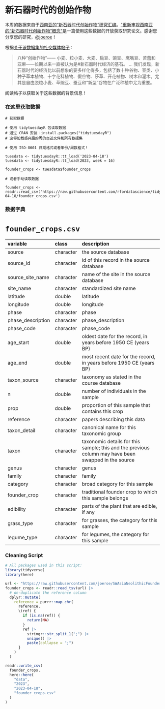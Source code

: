 # 新石器时代的创始作物

本周的数据来自于[西南亚的“新石器时代创始作物”研究汇编](https://github.com/joeroe/SWAsiaNeolithicFounderCrops/)。["重新审视西南亚的“新石器时代创始作物”概念"](https://link.springer.com/article/10.1007/s00334-023-00917-1)是一篇使用这些数据的开放获取研究论文。感谢您分享您的研究，[@joeroe](https://github.com/joeroe)！

根据[关于该数据集的社交媒体帖子](https://fosstodon.org/@joeroe@archaeo.social/110186477750041419)：

> 八种“创始作物”—— 小麦、粒小麦、大麦、扁豆、豌豆、鹰嘴豆、苦蕾和亚麻——长期以来一直被认为是#新石器时代经济的基石。
> ...
> 我们发现，新石器时代的经济比以前想象的要多样化得多，包括了数十种谷物、豆类、小种子草本植物、十字花科植物、假谷物、莎草、开花植物、树木和灌木。尤其是自由脱粒小麦、草豌豆、蚕豆和“新型”谷物在广泛种植中尤为重要。

阅读帖子以获取关于这些数据的背景信息！

### 在这里获取数据

```{r}
# 获取数据

# 使用 tidytuesdayR 包读取数据
# 通过 CRAN 安装：install.packages("tidytuesdayR")
# 这将加载感兴趣的周的自述文件和所有数据集

# 使用 ISO-8601 日期格式或者年份/周数格式！

tuesdata <- tidytuesdayR::tt_load('2023-04-18')
tuesdata <- tidytuesdayR::tt_load(2023, week = 16)

founder_crops <- tuesdata$founder_crops

# 或者手动读取数据

founder_crops <- readr::read_csv('https://raw.githubusercontent.com/rfordatascience/tidytuesday/master/data/2023/2023-04-18/founder_crops.csv')
```

### 数据字典

# `founder_crops.csv`

|variable          |class     |description       |
|:-----------------|:---------|:-----------------|
|source            |character |the source database|
|source_id         |character |id of this record in the source database|
|source_site_name  |character |name of the site in the source database|
|site_name         |character |standardized site name|
|latitude          |double    |latitude          |
|longitude         |double    |longitude         |
|phase             |character |phase             |
|phase_description |character |phase_description |
|phase_code        |character |phase_code        |
|age_start         |double    |oldest date for the record, in years before 1950 CE (years BP)|
|age_end           |double    |most recent date for the record, in years before 1950 CE (years BP)|
|taxon_source      |character |taxonomy as stated in the course database|
|n                 |double    |number of individuals in the sample|
|prop              |double    |proportion of this sample that contains this crop|
|reference         |character |papers describing this data|
|taxon_detail      |character |canonical name for this taxonomic group|
|taxon             |character |taxonomic details for this sample; this and the previous column may have been swapped in the source|
|genus             |character |genus             |
|family            |character |family            |
|category          |character |broad category for this sample|
|founder_crop      |character |traditional founder crop to which this sample belongs|
|edibility         |character |parts of the plant that are edible, if any|
|grass_type        |character |for grasses, the category for this sample|
|legume_type       |character |for legumes, the category for this sample|

### Cleaning Script

```r
# All packages used in this script:
library(tidyverse)
library(here)

url <- "https://raw.githubusercontent.com/joeroe/SWAsiaNeolithicFounderCrops/main/analysis/data/derived_data/swasia_neolithic_flora.tsv"
founder_crops <- readr::read_tsv(url) |> 
  # de-duplicate the reference column
  dplyr::mutate(
    reference = purrr::map_chr(
      reference,
      \(ref) {
        if (is.na(ref)) {
          return(NA)
        }
        ref |> 
          stringr::str_split_1(";") |> 
          unique() |> 
          paste(collapse = ";")
      }
    )
  )

readr::write_csv(
  founder_crops,
  here::here(
    "data",
    "2023",
    "2023-04-18",
    "founder_crops.csv"
  )
)
```
